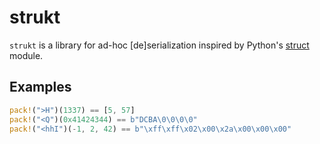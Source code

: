 # strukt

`strukt` is a library for ad-hoc [de]serialization inspired by Python's [struct](https://docs.python.org/2/library/struct.html) module. 

## Examples

```rust
pack!(">H")(1337) == [5, 57]
pack!("<Q")(0x41424344) == b"DCBA\0\0\0\0"
pack!("<hhI")(-1, 2, 42) == b"\xff\xff\x02\x00\x2a\x00\x00\x00"
```
